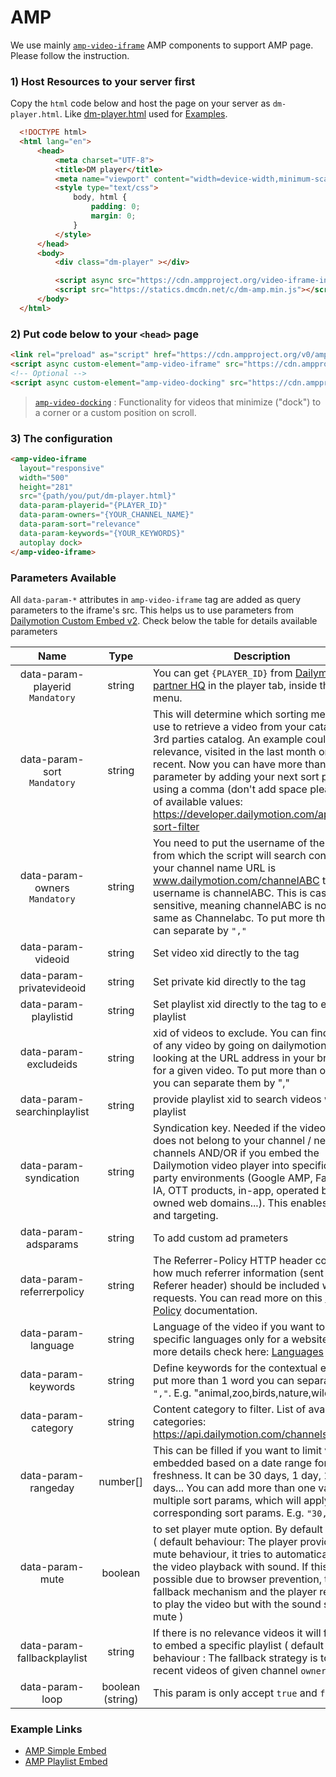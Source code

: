 # AMP

We use mainly [`amp-video-iframe`](https://amp.dev/documentation/components/amp-video-iframe/) AMP components to support AMP page. Please follow the instruction.

### 1) Host Resources to your server first
Copy the `html` code below and host the page on your server as `dm-player.html`. Like [dm-player.html](https://srvr.dmvs-apac.com/v2/dm-player.html) used for [Examples](#example-links).
```html
  <!DOCTYPE html>
  <html lang="en">
      <head>
          <meta charset="UTF-8">
          <title>DM player</title>
          <meta name="viewport" content="width=device-width,minimum-scale=1,initial-scale=1">
          <style type="text/css">
              body, html {
                  padding: 0;
                  margin: 0;
              }
          </style>
      </head>
      <body>
          <div class="dm-player" ></div>

          <script async src="https://cdn.ampproject.org/video-iframe-integration-v0.js"></script>
          <script src="https://statics.dmcdn.net/c/dm-amp.min.js"></script>
      </body>
  </html>
```

### 2) Put code below to your `<head>` page

```html
<link rel="preload" as="script" href="https://cdn.ampproject.org/v0/amp-video-iframe-0.1.js">
<script async custom-element="amp-video-iframe" src="https://cdn.ampproject.org/v0/amp-video-iframe-0.1.js"></script>
<!-- Optional -->
<script async custom-element="amp-video-docking" src="https://cdn.ampproject.org/v0/amp-video-docking-0.1.js"></script>
```
> [`amp-video-docking`](https://amp.dev/documentation/components/amp-video-docking/) : Functionality for videos that minimize ("dock") to a corner or a custom position on scroll.

### 3) The configuration
```html
<amp-video-iframe 
  layout="responsive" 
  width="500"
  height="281"
  src="{path/you/put/dm-player.html}"
  data-param-playerid="{PLAYER_ID}"
  data-param-owners="{YOUR_CHANNEL_NAME}"
  data-param-sort="relevance"
  data-param-keywords="{YOUR_KEYWORDS}"
  autoplay dock>
</amp-video-iframe>
```

### Parameters Available

All `data-param-*` attributes in `amp-video-iframe` tag are added as query parameters to the iframe's src. This helps us to use parameters from [Dailymotion Custom Embed v2](https://dmvs-apac.github.io/custom-embed-v2/).
Check below the table for details available parameters

| Name | Type | Description |
| :---: | :---: | --- |
| data-param-playerid <br /> `Mandatory` | string | You can get `{PLAYER_ID}` from [Dailymotion partner HQ](https://www.dailymotion.com/partner/x1wzpns/embed/players) in the player tab, inside the embed menu. |
| data-param-sort <br /> `Mandatory` | string | This will determine which sorting method to use to retrieve a video from your catalog or 3rd parties catalog. An example could be relevance, visited in the last month or most recent. Now you can have more than 1 sorting parameter by adding your next sort param using a comma (don't add space please). List of available values: https://developer.dailymotion.com/api#video-sort-filter |
| data-param-owners <br /> `Mandatory` | string | You need to put the username of the channels from which the script will search content. If your channel name URL is www.dailymotion.com/channelABC then your username is channelABC. This is case sensitive, meaning channelABC is not the same as Channelabc. To put more than 1 you can separate by `","` |
| data-param-videoid | string | Set video xid directly to the tag |
| data-param-privatevideoid | string | Set private kid directly to the tag |
| data-param-playlistid | string | Set playlist xid directly to the tag to embed playlist |
| data-param-excludeids | string | xid of videos to exclude. You can find the xid of any video by going on dailymotion.com and looking at the URL address in your browser for a given video. To put more than one id, you can separate them by "," |
| data-param-searchinplaylist | string | provide playlist xid to search videos within the playlist |
| data-param-syndication | string | Syndication key. Needed if the video content does not belong to your channel / network of channels AND/OR if you embed the Dailymotion video player into specific 3rd party environments (Google AMP, Facebook IA, OTT products, in-app, operated but not owned web domains...). This enables tracking and targeting. |
| data-param-adsparams | string | To add custom ad prameters |
| data-param-referrerpolicy | string | The Referrer-Policy HTTP header controls how much referrer information (sent via the Referer header) should be included with requests. You can read more on this [Referrer-Policy](https://developer.mozilla.org/en-US/docs/Web/HTTP/Headers/Referrer-Policy) documentation. |
| data-param-language | string | Language of the video if you want to target specific languages only for a website. For more details check here: [Languages](https://developer.dailymotion.com/api/#languages) |
| data-param-keywords | string | Define keywords for the contextual embed. To put more than 1 word you can separate by `","`. E.g. "animal,zoo,birds,nature,wildlife". |
| data-param-category | string | Content category to filter. List of available categories: https://api.dailymotion.com/channels |
| data-param-rangeday | number[] | This can be filled if you want to limit videos embedded based on a date range for freshness. It can be 30 days, 1 day, 120 days... You can add more than one value for multiple sort params, which will apply to corresponding sort params. E.g. `"30,0"` |
| data-param-mute | boolean |  to set player mute option. By default it's false` ( default behaviour: The player provides smart mute behaviour, it tries to automatically start the video playback with sound. If this isn’t possible due to browser prevention, there is a fallback mechanism and the player reattempts to play the video but with the sound set to mute )  |
| data-param-fallbackplaylist | string |  If there is no relevance videos it will fallback to embed a specific playlist ( default behaviour : The fallback strategy is to embed recent videos of given channel `owners` )  | 
| data-param-loop | boolean (string) | This param is only accept `true` and `false` |

### Example Links
- [AMP Simple Embed](https://dmvs-apac.github.io/custom-embed-v2/examples/amp/)
- [AMP Playlist Embed](https://dmvs-apac.github.io/custom-embed-v2/examples/amp/playlist.html)
